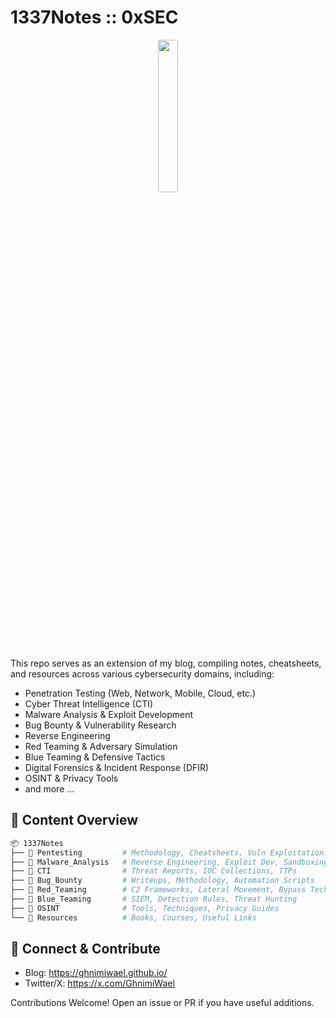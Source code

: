 # 1337Notes :: 0xSEC
<p align="center">
    <img width="25%" src="https://i.namu.wiki/i/Oyzo0ZoSbNyx4yRMSitZ-0Ptr98IqJc3_6G12iuaSlaqIuveSYWi5umSIJ5pMauPDZxUtJsWlyBu2WKNTqxo5A.webp"> 
</p>

This repo serves as an extension of my blog, compiling notes, cheatsheets, and resources across various cybersecurity domains, including:

- Penetration Testing (Web, Network, Mobile, Cloud, etc.)
- Cyber Threat Intelligence (CTI)
- Malware Analysis & Exploit Development
- Bug Bounty & Vulnerability Research
- Reverse Engineering
- Red Teaming & Adversary Simulation
- Blue Teaming & Defensive Tactics
- Digital Forensics & Incident Response (DFIR)
- OSINT & Privacy Tools
- and more ...

## 📌 Content Overview
```bash
📦 1337Notes  
├── 📂 Pentesting         # Methodology, Cheatsheets, Vuln Exploitation  
├── 📂 Malware_Analysis   # Reverse Engineering, Exploit Dev, Sandboxing  
├── 📂 CTI                # Threat Reports, IOC Collections, TTPs  
├── 📂 Bug_Bounty         # Writeups, Methodology, Automation Scripts  
├── 📂 Red_Teaming        # C2 Frameworks, Lateral Movement, Bypass Techniques  
├── 📂 Blue_Teaming       # SIEM, Detection Rules, Threat Hunting  
├── 📂 OSINT              # Tools, Techniques, Privacy Guides  
└── 📂 Resources          # Books, Courses, Useful Links
```

## 🔗 Connect & Contribute
- Blog: https://ghnimiwael.github.io/
- Twitter/X: https://x.com/GhnimiWael

Contributions Welcome! Open an issue or PR if you have useful additions.
